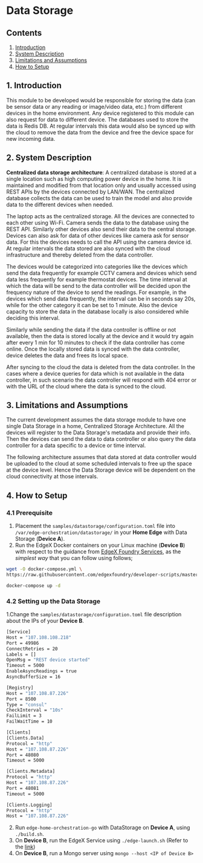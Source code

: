 # Data Storage
## Contents
1. [Introduction](#1-introduction)
2. [System Description](#2-system-description)
3. [Limitations and Assumptions](#3-limitations-and-assumptions)
4. [How to Setup](#4-how-to-setup)

## 1. Introduction
This module to be developed would be responsible for storing the data (can be sensor data or any reading or image/video data, etc.) from different devices in the home environment. Any device registered to this module can also request for data to different device. The databases used to store the data is Redis DB. At regular intervals this data would also be synced up with the cloud to remove the data from the device and free the device space for new incoming data.

## 2. System Description
**Centralized data storage architecture**: A centralized database is stored at a single location such as high computing power device in the home. It is maintained and modified from that location only and usually accessed using REST APIs by the devices connected by LAN/WAN. The centralized database collects the data can be used to train the model and also provide data to the different devices when needed.

The laptop acts as the centralized storage. All the devices are connected to each other using Wi-Fi. Camera sends the data to the database using the REST API. Similarly other devices also send their data to the central storage. Devices can also ask for data of other devices like camera ask for sensor data. For this the devices needs to call the API using the camera device id. At regular intervals the data stored are also synced with the cloud infrastructure and thereby deleted from the data controller.

The devices would be categorized into categories like the devices which send the data frequently for example CCTV camera and devices which send data less frequently for example thermostat devices. The time interval at which the data will be send to the data controller will be decided upon the frequency nature of the device to send the readings. For example, in the devices which send data frequently, the interval can be in seconds say 20s, while for the other category it can be set to 1 minute. Also the device capacity to store the data in the database locally is also considered while deciding this interval.

Similarly while sending the data if the data controller is offline or not available, then the data is stored locally at the device and it would try again after every 1 min for 10 minutes to check if the data controller has come online. Once the locally stored data is synced with the data controller, device deletes the data and frees its local space.

After syncing to the cloud the data is deleted from the data controller. In the cases where a device queries for data which is not available in the data controller, in such scenario the data controller will respond with 404 error or with the URL of the cloud where the data is synced to the cloud.

## 3. Limitations and Assumptions
The current development assumes the data storage module to have one single Data Storage in a home, Centralized Storage Architecture. All the devices will register to the Data Storage's metadata and provide their info. Then the devices can send the data to data controller or also query the data controller for a data specific to a device or time interval.

The following architecture assumes that data stored at data controller would be uploaded to the cloud at some scheduled intervals to free up the space at the device level. Hence the Data Storage device will be dependent on the cloud connectivity at those intervals.

## 4. How to Setup
### 4.1 Prerequisite
1. Placement the `samples/datastorage/configuration.toml` file into `/var/edge-orchestration/datastorage/` in your **Home Edge** with Data Storage (**Device A**).
2. Run the EdgeX Docker containers on your Linux machine (**Device B**) with respect to the guidance from [EdgeX Foundry Services](https://github.com/edgexfoundry/edgex-go/tree/fuji#get-started), as the _simplest way_ that you can follow using follows;

```sh
wget -O docker-compose.yml \
https://raw.githubusercontent.com/edgexfoundry/developer-scripts/master/releases/fuji/compose-files/docker-compose-fuji.yml

docker-compose up -d
```

### 4.2 Setting up the Data Storage
1.Change the `samples/datastorage/configuration.toml` file description about the IPs of your **Device B**.

```sh
[Service]
Host = "107.108.108.218"
Port = 49986
ConnectRetries = 20
Labels = []
OpenMsg = "REST device started"
Timeout = 5000
EnableAsyncReadings = true
AsyncBufferSize = 16

[Registry]
Host = "107.108.87.226"
Port = 8500
Type = "consul"
CheckInterval = "10s"
FailLimit = 3
FailWaitTime = 10

[Clients]
[Clients.Data]
Protocol = "http"
Host = "107.108.87.226"
Port = 48080
Timeout = 5000

[Clients.Metadata]
Protocol = "http"
Host = "107.108.87.226"
Port = 48081
Timeout = 5000

[Clients.Logging]
Protocol = "http"
Host = "107.108.87.226"
```

2. Run `edge-home-orchestration-go` with DataStorage on **Device A**, using `./build.sh`.
3. On **Device B**, run the EdgeX Service using `./edge-launch.sh` (Refer to the [link](https://github.com/edgexfoundry/edgex-go/tree/fuji#get-started))
4. On **Device B**, run a Mongo server using `mongo --host <IP of Device B>`